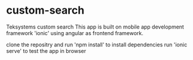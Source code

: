 # custom-search
Teksystems custom search
This app is built on mobile app development framework 'ionic' using angular as frontend framework.

clone the repositry and run 'npm install' to install dependencies
run 'ionic serve' to test the app in browser
